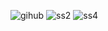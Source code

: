 ![gihub](https://cloud.githubusercontent.com/assets/14005724/13308980/7873ee44-db46-11e5-8ebf-dc12941ba459.png)
![ss2](https://cloud.githubusercontent.com/assets/14005724/13309080/5b9f3dfe-db47-11e5-9e21-40b83dd52e50.png)
![ss4](https://cloud.githubusercontent.com/assets/14005724/13309128/d4c2ac7a-db47-11e5-8914-471c3b9b11fc.png)

